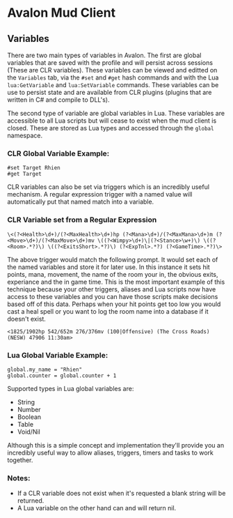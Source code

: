# Avalon Mud Client

## Variables

There are two main types of variables in Avalon.  The first are global variables that are saved with the profile and will persist across sessions (These are CLR variables).  These variables can be viewed and editted on the `Variables` tab, via the `#set` and `#get` hash commands and with the Lua `lua:GetVariable` and `lua:SetVariable` commands.  These variables can be use to persist state and are available from CLR plugins (plugins that are written in C# and compile to DLL's).

The second type of variable are global variables in Lua.  These variables are accessible to all Lua scripts but will cease to exist when the mud client is closed.  These are stored as Lua types and accessed through the `global` namespace.  

### CLR Global Variable Example:

```
#set Target Rhien
#get Target
```

CLR variables can also be set via triggers which is an incredibly useful mechanism.  A regular expression trigger with a named value will automatically put that named match into a variable.

### CLR Variable set from a Regular Expression

```
\<(?<Health>\d+)/(?<MaxHealth>\d+)hp (?<Mana>\d+)/(?<MaxMana>\d+)m (?<Move>\d+)/(?<MaxMove>\d+)mv \((?<Wimpy>\d+)\|(?<Stance>\w+)\) \((?<Room>.*?)\) \((?<ExitsShort>.*?)\) (?<ExpTnl>.*?) (?<GameTime>.*?)\>
```

The above trigger would match the following prompt.  It would set each of the named variables and store it for later use.  In this instance it sets hit points, mana, movement, the name of the room your in, the obvious exits, experiance and the in game time.  This is the most important example of this technique because your other triggers, aliases and Lua scripts now have access to these variables and you can have those scripts make decisions based off of this data.  Perhaps when your hit points get too low you would cast a heal spell or you want to log the room name into a database if it doesn't exist.

```
<1825/1902hp 542/652m 276/376mv (100|Offensive) (The Cross Roads) (NESW) 47906 11:30am>
```

### Lua Global Variable Example:

```
global.my_name = "Rhien"
global.counter = global.counter + 1
```

Supported types in Lua global variables are:

- String
- Number
- Boolean
- Table
- Void/Nil

Although this is a simple concept and implementation they'll provide you an incredibly useful way to allow aliases, triggers, timers and tasks to work together.

### Notes:

- If a CLR variable does not exist when it's requested a blank string will be returned.
- A Lua variable on the other hand can and will return nil.